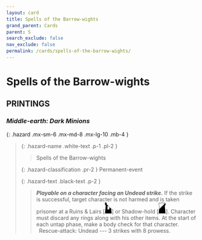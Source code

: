 ```yaml
---
layout: card
title: Spells of the Barrow-wights
grand_parent: Cards
parent: S
search_exclude: false
nav_exclude: false
permalink: /cards/spells-of-the-barrow-wights/
---
```


# Spells of the Barrow-wights


## PRINTINGS


### _Middle-earth: Dark Minions_

{: .hazard .mx-sm-6 .mx-md-8 .mx-lg-10 .mb-4 }
> {: .hazard-name .white-text .p-1 .pl-2 }
> > <div class="hazard-mp"></div>
> > <div class="card-name">Spells of the Barrow-wights</div>
>
> {: .hazard-classification .pr-2 }
> Permanent-event
>
> {: .hazard-text .black-text .p-2 }
> > ***Playable on a character facing an Undead strike.*** If the strike is successful, target character is not harmed and is taken prisoner at a Ruins & Lairs <nobr>[<img src="/assets/images/ruinlair.svg">]</nobr> or Shadow-hold <nobr>[<img src="/assets/images/shadow-hold.svg">]</nobr>. Character must discard any rings along with his other items. At the start of each untap phase, make a body check for that character. <br>&ensp;Rescue-attack: Undead --- 3 strikes with 8 prowess.  
>
